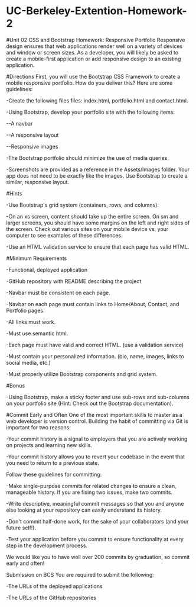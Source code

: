 # UC-Berkeley-Extention-Homework-2

#Unit 02 CSS and Bootstrap Homework: Responsive Portfolio
Responsive design ensures that web applications render well on a variety of devices and window or screen sizes. As a developer, you will likely be asked to create a mobile-first application or add responsive design to an existing application.

#Directions
First, you will use the Bootstrap CSS Framework to create a mobile responsive portfolio. How do you deliver this? Here are some guidelines:

-Create the following files files: index.html, portfolio.html and contact.html.

-Using Bootstrap, develop your portfolio site with the following items:

--A navbar

--A responsive layout

--Responsive images

-The Bootstrap portfolio should minimize the use of media queries.

-Screenshots are provided as a reference in the Assets/Images folder. Your app does not need to be exactly like the images. Use Bootstrap to create a similar, responsive layout.

#Hints

-Use Bootstrap's grid system (containers, rows, and columns).

-On an xs screen, content should take up the entire screen. On sm and larger screens, you should have some margins on the left and right sides of the screen. Check out various sites on your mobile device vs. your computer to see examples of these differences.

-Use an HTML validation service to ensure that each page has valid HTML.

#Minimum Requirements

-Functional, deployed application

-GitHub repository with README describing the project

-Navbar must be consistent on each page.

-Navbar on each page must contain links to Home/About, Contact, and Portfolio pages.

-All links must work.

-Must use semantic html.

-Each page must have valid and correct HTML. (use a validation service)

-Must contain your personalized information. (bio, name, images, links to social media, etc.)

-Must properly utilize Bootstrap components and grid system.

#Bonus

-Using Bootstrap, make a sticky footer and use sub-rows and sub-columns on your portfolio site (Hint: Check out the Bootstrap documentation).

#Commit Early and Often
One of the most important skills to master as a web developer is version control. Building the habit of committing via Git is important for two reasons:

-Your commit history is a signal to employers that you are actively working on projects and learning new skills.

-Your commit history allows you to revert your codebase in the event that you need to return to a previous state.

Follow these guidelines for committing:

-Make single-purpose commits for related changes to ensure a clean, manageable history. If you are fixing two issues, make two commits.

-Write descriptive, meaningful commit messages so that you and anyone else looking at your repository can easily understand its history.

-Don't commit half-done work, for the sake of your collaborators (and your future self!).

-Test your application before you commit to ensure functionality at every step in the development process.

We would like you to have well over 200 commits by graduation, so commit early and often!

Submission on BCS
You are required to submit the following:

-The URLs of the deployed applications

-The URLs of the GitHub repositories
